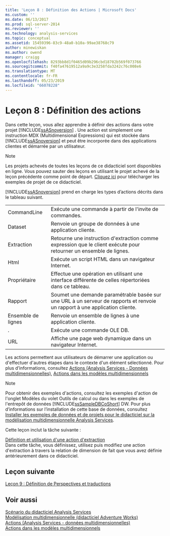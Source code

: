 ```yaml
---
title: 'Leçon 8 : Définition des Actions | Microsoft Docs'
ms.custom: ''
ms.date: 06/13/2017
ms.prod: sql-server-2014
ms.reviewer: ''
ms.technology: analysis-services
ms.topic: conceptual
ms.assetid: 15459396-83c9-48a0-b10a-99ae38768c79
author: minewiskan
ms.author: owend
manager: craigg
ms.openlocfilehash: 8293bb8d1f0465d09b296cbd18702b569f073766
ms.sourcegitcommit: f40fa47619512a9a9c3e3258fda3242c76c008e6
ms.translationtype: MT
ms.contentlocale: fr-FR
ms.lasthandoff: 05/23/2019
ms.locfileid: "66078228"
---
```

# <a name="lesson-8-defining-actions"></a>Leçon 8 : Définition des actions
  Dans cette leçon, vous allez apprendre à définir des actions dans votre projet [!INCLUDE[ssASnoversion](../includes/ssasnoversion-md.md)] . Une action est simplement une instruction MDX (Multidimensional Expressions) qui est stockée dans [!INCLUDE[ssASnoversion](../includes/ssasnoversion-md.md)] et peut être incorporée dans des applications clientes et démarrée par un utilisateur.  
  
> [!NOTE]  
>  Les projets achevés de toutes les leçons de ce didacticiel sont disponibles en ligne. Vous pouvez sauter des leçons en utilisant le projet achevé de la leçon précédente comme point de départ. [Cliquez ici](https://go.microsoft.com/fwlink/?LinkID=221866) pour télécharger les exemples de projet de ce didacticiel.  
  
 [!INCLUDE[ssASnoversion](../includes/ssasnoversion-md.md)] prend en charge les types d’actions décrits dans le tableau suivant.  
  
|||  
|-|-|  
|CommandLine|Exécute une commande à partir de l'invite de commandes.|  
|Dataset|Renvoie un groupe de données à une application cliente.|  
|Extraction|Retourne une instruction d'extraction comme expression que le client exécute pour retourner un ensemble de lignes.|  
|Html|Exécute un script HTML dans un navigateur Internet.|  
|Propriétaire|Effectue une opération en utilisant une interface différente de celles répertoriées dans ce tableau.|  
|Rapport|Soumet une demande paramétrable basée sur une URL à un serveur de rapports et renvoie un rapport à une application cliente.|  
|Ensemble de lignes|Renvoie un ensemble de lignes à une application cliente.|  
|.|Exécute une commande OLE DB.|  
|URL|Affiche une page web dynamique dans un navigateur Internet.|  
  
 Les actions permettent aux utilisateurs de démarrer une application ou d'effectuer d'autres étapes dans le contexte d'un élément sélectionné. Pour plus d’informations, consultez [Actions &#40;Analysis Services - Données multidimensionnelles&#41;](multidimensional-models/actions-analysis-services-multidimensional-data.md), [Actions dans les modèles multidimensionnels](multidimensional-models/actions-in-multidimensional-models.md)  
  
> [!NOTE]  
>  Pour obtenir des exemples d'actions, consultez les exemples d'action de l'onglet Modèles du volet Outils de calcul ou dans les exemples de l'entrepôt de données [!INCLUDE[ssSampleDBCoShort](../includes/sssampledbcoshort-md.md)] DW. Pour plus d’informations sur l’installation de cette base de données, consultez [Installer les exemples de données et de projets pour le didacticiel sur la modélisation multidimensionnelle Analysis Services](install-sample-data-and-projects.md).  
  
 Cette leçon inclut la tâche suivante :  
  
 [Définition et utilisation d'une action d'extraction](lesson-8-1-defining-and-using-a-drillthrough-action.md)  
 Dans cette tâche, vous définissez, utilisez puis modifiez une action d'extraction à travers la relation de dimension de fait que vous avez définie antérieurement dans ce didacticiel.  
  
## <a name="next-lesson"></a>Leçon suivante  
 [Leçon 9 : Définition de Perspectives et traductions](lesson-9-defining-perspectives-and-translations.md)  
  
## <a name="see-also"></a>Voir aussi  
 [Scénario du didacticiel Analysis Services](analysis-services-tutorial-scenario.md)   
 [Modélisation multidimensionnelle &#40;didacticiel Adventure Works&#41;](multidimensional-modeling-adventure-works-tutorial.md)   
 [Actions &#40;Analysis Services - données multidimensionnelles&#41;](multidimensional-models/actions-analysis-services-multidimensional-data.md)   
 [Actions dans les modèles multidimensionnels](multidimensional-models/actions-in-multidimensional-models.md)  
  
  

